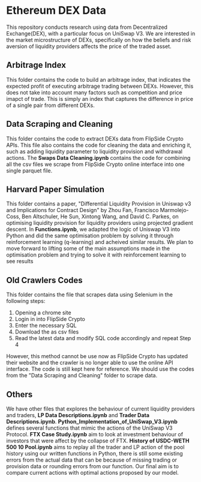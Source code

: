 # Ethereum DEX Data

This repository conducts research using data from Decentralized Exchange(DEX), with a particular focus on UniSwap V3. We are interested in the market microstructure of DEXs, specifically on how the beliefs and risk aversion of liquidity providers affects the price of the traded asset.

## Arbitrage Index

This folder contains the code to build an arbitrage index, that indicates the expected profit of executing arbitrage trading between DEXs. However, this does not take into account many factors such as competition and price imapct of trade. This is simply an index that captures the difference in price of a single pair from different DEXs.

## Data Scraping and Cleaning

This folder contains the code to extract DEXs data from FlipSide Crypto APIs. This file also contains the code for cleaning the data and enriching it, such as adding liquidity parameter to liquidity provision and withdrawal actions. The **Swaps Data Cleaning.ipynb** contains the code for combining all the csv files we scrape from FlipSide Crypto online interface into one single parquet file.

## Harvard Paper Simulation

This folder contains a paper, "Differential Liquidity Provision in Uniswap v3 and Implications for Contract Design" by Zhou Fan, Francisco Marmolejo-Coss, Ben Altschuler, He Sun, Xintong Wang, and David C. Parkes, on optimising liquidity provision for liquidity providers using projected gradient descent. In **Functions.ipynb**, we adapted the logic of Uniswap V3 into Python and did the same optimisation problem by solving it through reinforcement learning (q-learning) and acheived similar results. We plan to move forward to lifting some of the main assumptions made in the optimisation problem and trying to solve it with reinforcement learning to see results

## Old Crawlers Codes
This folder contains the file that scrapes data using Selenium in the following steps:

1. Opening a chrome site
2. Login in into FlipSide Crypto
3. Enter the necessary SQL
4. Download the as csv files
5. Read the latest data and modify SQL code accordingly and repeat Step 4

However, this method cannot be use now as FlipSide Crypto has updated their website and the crawler is no longer able to use the online API interface. The code is still kept here for reference. We should use the codes from the "Data Scraping and Cleaning" folder to scrape data.

## Others

We have other files that explores the behaviour of current liquidity providers and traders, **LP Data Descriptions.ipynb** and **Trader Data Descriptions.ipynb**. **Python_Implementation_of_UniSwap_V3.ipynb** defines several functions that mimic the actions of the UniSwap V3 Protocol. **FTX Case Study.ipynb** aim to look at investment behaviour of investors that were affect by the collapse of FTX. **History of USDC-WETH 500 10 Pool.ipynb** aims to replay all the trader and LP action of the pool history using our written functions in Python, there is still some existing errors from the actual data that can be because of missing trading or provision data or rounding errors from our function. Our final aim is to compare current actions with optimal actions proposed by our model.





